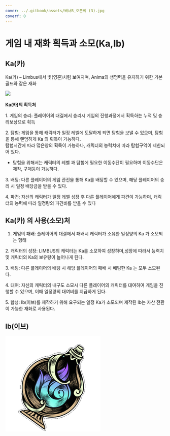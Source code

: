 ```yaml
---
cover: ../.gitbook/assets/배너B_오픈씨 (3).jpg
coverY: 0
---
```


# 게임 내 재화 흭득과 소모(Ka,Ib)

## Ka(카)

Ka(카) – Limbus에서 빛(영혼)처럼 보여지며, Anima의 생명력을 유지하기 위한 기본 골드와 같은 재화

![](../.gitbook/assets/KakaoTalk\_20220422\_095444540.png)



**Ka(카)의 획득처**

1\. 게임의 승리: 플레이어의 대결에서 승리시 게임의 진행과정에서 획득하는 누적 및 승리보상으로 획득&#x20;

2\. 탐험: 게임을 통해 캐릭터가 일정 레벨에 도달하게 되면 탐험을 보낼 수 있으며, 탐험을 통해 랜덤하게 Ka 의 획득이 가능하다. \
탐험시간에 따라 많은양의 획득이 가능하나, 캐릭터의 능력치에 따라 탐험구역이 제한되어 있다.&#x20;

* 탐험을 위해서는 캐릭터의 레벨 과 탐험에 필요한 이동수단이 필요하며 이동수단은 제작, 구매등이 가능하다.&#x20;

3\. 배팅: 다른 플레이어의 게임 관전을 통해 Ka를 배팅할 수 있으며, 해당 플레이어의 승리 시 일정 배당금을 받을 수 있다.

4\. 파견: 자신의 캐릭터가 일정 레벨 성장 후 다른 플레이어에게 파견이 가능하며, 캐릭터의 능력에 따라 일정량의 파견비를 받을 수 있다

## Ka(카) 의 사용(소모)처

1. 게임의 패배: 플레이어의 대결에서 패배시 캐릭터가 소유한 일정양의 Ka 가 소모되는 형태&#x20;

2\. 캐릭터의 성장: LIMBUS의 캐릭터는 Ka를 소모하여 성장하며,성장에 따라서 능력치 및 캐릭터의 Ka의 보유량이 늘어나게 된다.&#x20;

3\. 배팅: 다른 플레이어의 배팅 시 해당 플레이어의 패배 시 배팅한 Ka 는 모두 소모된다.

4\. 대여: 자신의 캐릭터의 내구도 소모시 다른 플레이어의 캐릭터를 대여하여 게임을 진행할 수 있으며, 이때 일정량의 대여비를 지급하게 된다.&#x20;

5\. 합성: Ib(이브)를 제작하기 위해 요구되는 일정 Ka가 소모되며 제작된 Ib는 자산 전환이 가능한 재화로 사용된다.&#x20;



## Ib(이브)

![](<../.gitbook/assets/image (8).png>)

